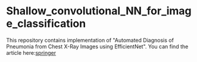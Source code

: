 # Shallow_convolutional_NN_for_image_classification


This repository contains implementation of "Automated Diagnosis of Pneumonia from Chest X-Ray Images using EfficientNet". You can find the article here:[springer](https://link.springer.com/article/10.1007/s42452-019-1903-4)

